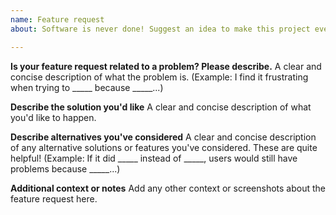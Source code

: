 ```yaml
---
name: Feature request
about: Software is never done! Suggest an idea to make this project even better

---
```


**Is your feature request related to a problem? Please describe.**
A clear and concise description of what the problem is. (Example: I find it frustrating when trying to _____ because _____...)


**Describe the solution you'd like**
A clear and concise description of what you'd like to happen.


**Describe alternatives you've considered**
A clear and concise description of any alternative solutions or features you've considered. These are quite helpful! (Example: If it did _____ instead of _____, users would still have problems because _____...)


**Additional context or notes**
Add any other context or screenshots about the feature request here.
